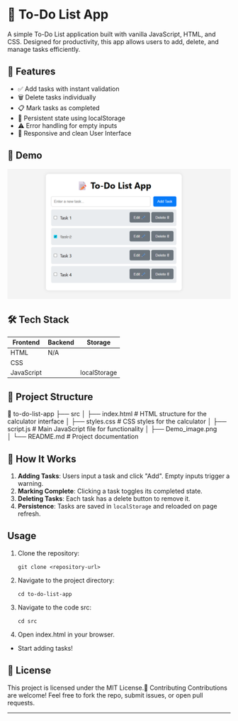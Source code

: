 # 📝 To-Do List App

A simple To-Do List application built with vanilla JavaScript, HTML, and CSS. Designed for productivity, this app allows users to add, delete, and manage tasks efficiently.

## 🚀 Features

- ✅ Add tasks with instant validation
- 🗑️ Delete tasks individually 
- 📋 Mark tasks as completed
- 🔄 Persistent state using localStorage
- ⚠️ Error handling for empty inputs
- 🎨 Responsive and clean User Interface

## 📸 Demo

![Demo image of the To-Do List](Demo_image.png)

## 🛠️ Tech Stack

| Frontend   | Backend | Storage      |
|------------|---------|--------------|
| HTML       |   N/A   |              |
| CSS        |         |              |
| JavaScript |         | localStorage |

## 📂 Project Structure

📁 to-do-list-app
    ├── src
    │   ├── index.html      # HTML structure for the calculator interface
    │   ├── styles.css      # CSS styles for the calculator
    │   ├── script.js       # Main JavaScript file for functionality 
    │
    ├── Demo_image.png  
    │
    └── README.md           # Project documentation

## 🧠 How It Works

1. **Adding Tasks**: Users input a task and click "Add". Empty inputs trigger a warning.
2. **Marking Complete**: Clicking a task toggles its completed state.
3. **Deleting Tasks**: Each task has a delete button to remove it.
4. **Persistence**: Tasks are saved in `localStorage` and reloaded on page refresh.

## Usage

1. Clone the repository:
   ```
   git clone <repository-url>
   ```

2. Navigate to the project directory:
   ```
   cd to-do-list-app
   ```
   
3. Navigate to the code src:
   ```
   cd src
   ```
   
4. Open index.html in your browser.
- Start adding tasks!

## 📜 License

This project is licensed under the MIT License.🙌 Contributing Contributions are welcome! Feel free to fork the repo, submit issues, or open pull requests.

---
